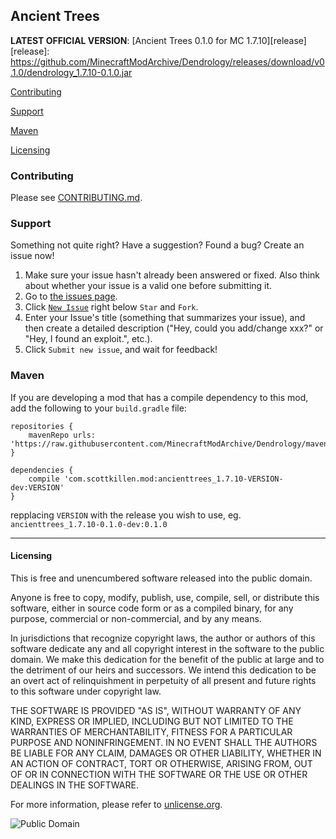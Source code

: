 ## Ancient Trees
**LATEST OFFICIAL VERSION**: [Ancient Trees 0.1.0 for MC 1.7.10][release]
[release]: https://github.com/MinecraftModArchive/Dendrology/releases/download/v0.1.0/dendrology_1.7.10-0.1.0.jar

[Contributing](#contributing)

[Support](#support)

[Maven](#maven)

[Licensing](#licensing)

### Contributing

Please see [CONTRIBUTING.md](CONTRIBUTING.md).

### Support
Something not quite right?  Have a suggestion?  Found a bug?  Create an issue now!

1. Make sure your issue hasn't already been answered or fixed.  Also think about whether your issue is a valid one before submitting it.
2. Go to [the issues page][issues].
3. Click [`New Issue`][new] right below `Star` and `Fork`.
4. Enter your Issue's title (something that summarizes your issue), and then create a detailed description ("Hey, could you add/change xxx?" or "Hey, I found an exploit.", etc.).
5. Click `Submit new issue`, and wait for feedback!

[issues]: /MinecraftModArchive/Dendrology/issues
[new]: /MinecraftModArchive/Dendrology/issues/new

### Maven
If you are developing a mod that has a compile dependency to this mod, add the following to your `build.gradle` file:

    repositories {
        mavenRepo urls: 'https://raw.githubusercontent.com/MinecraftModArchive/Dendrology/maven/'
    }

    dependencies {
        compile 'com.scottkillen.mod:ancienttrees_1.7.10-VERSION-dev:VERSION'
    }

repplacing `VERSION` with the release you wish to use, eg. `ancienttrees_1.7.10-0.1.0-dev:0.1.0`

* * *

#### Licensing

This is free and unencumbered software released into the public domain.

Anyone is free to copy, modify, publish, use, compile, sell, or distribute this software, either in source code form or as a compiled binary, for any purpose, commercial or non-commercial, and by any means.

In jurisdictions that recognize copyright laws, the author or authors of this software dedicate any and all copyright interest in the software to the public domain. We make this dedication for the benefit of the public at large and to the detriment of our heirs and successors. We intend this dedication to be an overt act of relinquishment in perpetuity of all present and future rights to this software under copyright law.

THE SOFTWARE IS PROVIDED "AS IS", WITHOUT WARRANTY OF ANY KIND, EXPRESS OR IMPLIED, INCLUDING BUT NOT LIMITED TO THE WARRANTIES OF MERCHANTABILITY, FITNESS FOR A PARTICULAR PURPOSE AND NONINFRINGEMENT. IN NO EVENT SHALL THE AUTHORS BE LIABLE FOR ANY CLAIM, DAMAGES OR OTHER LIABILITY, WHETHER IN AN ACTION OF CONTRACT, TORT OR OTHERWISE, ARISING FROM, OUT OF OR IN CONNECTION WITH THE SOFTWARE OR THE USE OR OTHER DEALINGS IN THE SOFTWARE.

For more information, please refer to [unlicense.org](http://unlicense.org/).

![Public Domain](https://raw.githubusercontent.com/MinecraftModArchive/assets/master/pd-icon.png)
